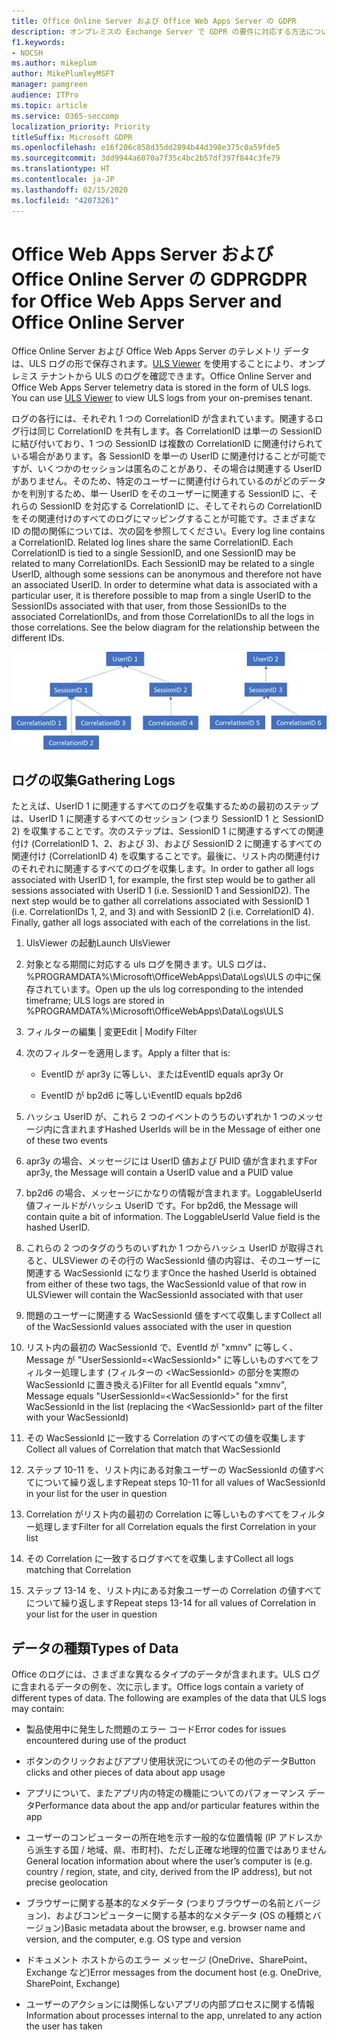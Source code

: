 ```yaml
---
title: Office Online Server および Office Web Apps Server の GDPR
description: オンプレミスの Exchange Server で GDPR の要件に対応する方法について説明します。
f1.keywords:
- NOCSH
ms.author: mikeplum
author: MikePlumleyMSFT
manager: pamgreen
audience: ITPro
ms.topic: article
ms.service: O365-seccomp
localization_priority: Priority
titleSuffix: Microsoft GDPR
ms.openlocfilehash: e16f206c858d35dd2894b44d398e375c0a59fde5
ms.sourcegitcommit: 3dd9944a6070a7f35c4bc2b57df397f844c3fe79
ms.translationtype: HT
ms.contentlocale: ja-JP
ms.lasthandoff: 02/15/2020
ms.locfileid: "42073261"
---
```

# <a name="gdpr-for-office-web-apps-server-and-office-online-server"></a><span data-ttu-id="7cb1c-103">Office Web Apps Server および Office Online Server の GDPR</span><span class="sxs-lookup"><span data-stu-id="7cb1c-103">GDPR for Office Web Apps Server and Office Online Server</span></span>

<span data-ttu-id="7cb1c-p101">Office Online Server および Office Web Apps Server のテレメトリ データは、ULS ログの形で保存されます。[ULS Viewer](https://www.microsoft.com/download/details.aspx?id=44020) を使用することにより、オンプレミス テナントから ULS のログを確認できます。</span><span class="sxs-lookup"><span data-stu-id="7cb1c-p101">Office Online Server and Office Web Apps Server telemetry data is stored in the form of ULS logs. You can use [ULS Viewer](https://www.microsoft.com/download/details.aspx?id=44020) to view ULS logs from your on-premises tenant.</span></span>

<span data-ttu-id="7cb1c-p102">ログの各行には、それぞれ 1 つの CorrelationID が含まれています。関連するログ行は同じ CorrelationID を共有します。各 CorrelationID は単一の SessionID に結び付いており、1 つの SessionID は複数の CorrelationID に関連付けられている場合があります。各 SessionID を単一の UserID に関連付けることが可能ですが、いくつかのセッションは匿名のことがあり、その場合は関連する UserID がありません。そのため、特定のユーザーに関連付けられているのがどのデータかを判別するため、単一 UserID をそのユーザーに関連する SessionID に、それらの SessionID を対応する CorrelationID に、そしてそれらの CorrelationID をその関連付けのすべてのログにマッピングすることが可能です。さまざまな ID の間の関係については、次の図を参照してください。</span><span class="sxs-lookup"><span data-stu-id="7cb1c-p102">Every log line contains a CorrelationID. Related log lines share the same CorrelationID. Each CorrelationID is tied to a single SessionID, and one SessionID may be related to many CorrelationIDs. Each SessionID may be related to a single UserID, although some sessions can be anonymous and therefore not have an associated UserID. In order to determine what data is associated with a particular user, it is therefore possible to map from a single UserID to the SessionIDs associated with that user, from those SessionIDs to the associated CorrelationIDs, and from those CorrelationIDs to all the logs in those correlations. See the below diagram for the relationship between the different IDs.</span></span>

![](../media/gdpr-for-office-online-server-image1.jpg)

## <a name="gathering-logs"></a><span data-ttu-id="7cb1c-112">ログの収集</span><span class="sxs-lookup"><span data-stu-id="7cb1c-112">Gathering Logs</span></span>

<span data-ttu-id="7cb1c-p103">たとえば、UserID 1 に関連するすべてのログを収集するための最初のステップは、UserID 1 に関連するすべてのセッション (つまり SessionID 1 と SessionID 2) を収集することです。次のステップは、SessionID 1 に関連するすべての関連付け (CorrelationID 1、2、および 3)、および SessionID 2 に関連するすべての関連付け (CorrelationID 4) を収集することです。最後に、リスト内の関連付けのそれぞれに関連するすべてのログを収集します。</span><span class="sxs-lookup"><span data-stu-id="7cb1c-p103">In order to gather all logs associated with UserID 1, for example, the first step would be to gather all sessions associated with UserID 1 (i.e. SessionID 1 and SessionID2). The next step would be to gather all correlations associated with SessionID 1 (i.e. CorrelationIDs 1, 2, and 3) and with SessionID 2 (i.e. CorrelationID 4). Finally, gather all logs associated with each of the correlations in the list.</span></span>

1.  <span data-ttu-id="7cb1c-116">UlsViewer の起動</span><span class="sxs-lookup"><span data-stu-id="7cb1c-116">Launch UlsViewer</span></span>

2.  <span data-ttu-id="7cb1c-117">対象となる期間に対応する uls ログを開きます。ULS ログは、%PROGRAMDATA%\\Microsoft\\OfficeWebApps\\Data\\Logs\\ULS の中に保存されています。</span><span class="sxs-lookup"><span data-stu-id="7cb1c-117">Open up the uls log corresponding to the intended timeframe; ULS logs are stored in %PROGRAMDATA%\\Microsoft\\OfficeWebApps\\Data\\Logs\\ULS</span></span>

3.  <span data-ttu-id="7cb1c-118">フィルターの編集 | 変更</span><span class="sxs-lookup"><span data-stu-id="7cb1c-118">Edit | Modify Filter</span></span>

4.  <span data-ttu-id="7cb1c-119">次のフィルターを適用します。</span><span class="sxs-lookup"><span data-stu-id="7cb1c-119">Apply a filter that is:</span></span>

    -   <span data-ttu-id="7cb1c-120">EventID が apr3y に等しい、または</span><span class="sxs-lookup"><span data-stu-id="7cb1c-120">EventID equals apr3y Or</span></span>

    -   <span data-ttu-id="7cb1c-121">EventID が bp2d6 に等しい</span><span class="sxs-lookup"><span data-stu-id="7cb1c-121">EventID equals bp2d6</span></span>

5.  <span data-ttu-id="7cb1c-122">ハッシュ UserID が、これら 2 つのイベントのうちのいずれか 1 つのメッセージ内に含まれます</span><span class="sxs-lookup"><span data-stu-id="7cb1c-122">Hashed UserIds will be in the Message of either one of these two events</span></span>

6.  <span data-ttu-id="7cb1c-123">apr3y の場合、メッセージには UserID 値および PUID 値が含まれます</span><span class="sxs-lookup"><span data-stu-id="7cb1c-123">For apr3y, the Message will contain a UserID value and a PUID value</span></span>

7.  <span data-ttu-id="7cb1c-p104">bp2d6 の場合、メッセージにかなりの情報が含まれます。LoggableUserId 値フィールドがハッシュ UserID です。</span><span class="sxs-lookup"><span data-stu-id="7cb1c-p104">For bp2d6, the Message will contain quite a bit of information. The LoggableUserId Value field is the hashed UserID.</span></span>

8.  <span data-ttu-id="7cb1c-126">これらの 2 つのタグのうちのいずれか 1 つからハッシュ UserID が取得されると、ULSViewer のその行の WacSessionId 値の内容は、そのユーザーに関連する WacSessionId になります</span><span class="sxs-lookup"><span data-stu-id="7cb1c-126">Once the hashed UserId is obtained from either of these two tags, the WacSessionId value of that row in ULSViewer will contain the WacSessionId associated with that user</span></span>

9.  <span data-ttu-id="7cb1c-127">問題のユーザーに関連する WacSessionId 値をすべて収集します</span><span class="sxs-lookup"><span data-stu-id="7cb1c-127">Collect all of the WacSessionId values associated with the user in question</span></span>

10. <span data-ttu-id="7cb1c-128">リスト内の最初の WacSessionId で、EventId が "xmnv" に等しく、Message が "UserSessionId=\<WacSessionId\>" に等しいものすべてをフィルター処理します (フィルターの \<WacSessionId\> の部分を実際の WacSessionId に置き換える)</span><span class="sxs-lookup"><span data-stu-id="7cb1c-128">Filter for all EventId equals "xmnv", Message equals "UserSessionId=\<WacSessionId\>" for the first WacSessionId in the list (replacing the \<WacSessionId\> part of the filter with your WacSessionId)</span></span>

11. <span data-ttu-id="7cb1c-129">その WacSessionId に一致する Correlation のすべての値を収集します</span><span class="sxs-lookup"><span data-stu-id="7cb1c-129">Collect all values of Correlation that match that WacSessionId</span></span>

12. <span data-ttu-id="7cb1c-130">ステップ 10-11 を、リスト内にある対象ユーザーの WacSessionId の値すべてについて繰り返します</span><span class="sxs-lookup"><span data-stu-id="7cb1c-130">Repeat steps 10-11 for all values of WacSessionId in your list for the user in question</span></span>

13. <span data-ttu-id="7cb1c-131">Correlation がリスト内の最初の Correlation に等しいものすべてをフィルター処理します</span><span class="sxs-lookup"><span data-stu-id="7cb1c-131">Filter for all Correlation equals the first Correlation in your list</span></span>

14. <span data-ttu-id="7cb1c-132">その Correlation に一致するログすべてを収集します</span><span class="sxs-lookup"><span data-stu-id="7cb1c-132">Collect all logs matching that Correlation</span></span>

15. <span data-ttu-id="7cb1c-133">ステップ 13-14 を、リスト内にある対象ユーザーの Correlation の値すべてについて繰り返します</span><span class="sxs-lookup"><span data-stu-id="7cb1c-133">Repeat steps 13-14 for all values of Correlation in your list for the user in question</span></span>

## <a name="types-of-data"></a><span data-ttu-id="7cb1c-134">データの種類</span><span class="sxs-lookup"><span data-stu-id="7cb1c-134">Types of Data</span></span>

<span data-ttu-id="7cb1c-p105">Office のログには、さまざまな異なるタイプのデータが含まれます。ULS ログに含まれるデータの例を、次に示します。</span><span class="sxs-lookup"><span data-stu-id="7cb1c-p105">Office logs contain a variety of different types of data. The following are examples of the data that ULS logs may contain:</span></span>

-   <span data-ttu-id="7cb1c-137">製品使用中に発生した問題のエラー コード</span><span class="sxs-lookup"><span data-stu-id="7cb1c-137">Error codes for issues encountered during use of the product</span></span>

-   <span data-ttu-id="7cb1c-138">ボタンのクリックおよびアプリ使用状況についてのその他のデータ</span><span class="sxs-lookup"><span data-stu-id="7cb1c-138">Button clicks and other pieces of data about app usage</span></span>

-   <span data-ttu-id="7cb1c-139">アプリについて、またアプリ内の特定の機能についてのパフォーマンス データ</span><span class="sxs-lookup"><span data-stu-id="7cb1c-139">Performance data about the app and/or particular features within the app</span></span>

-   <span data-ttu-id="7cb1c-140">ユーザーのコンピューターの所在地を示す一般的な位置情報 (IP アドレスから派生する国 / 地域、県、市町村)、ただし正確な地理的位置ではありません</span><span class="sxs-lookup"><span data-stu-id="7cb1c-140">General location information about where the user’s computer is (e.g. country / region, state, and city, derived from the IP address), but not precise geolocation</span></span>

-   <span data-ttu-id="7cb1c-141">ブラウザーに関する基本的なメタデータ (つまりブラウザーの名前とバージョン)、およびコンピューターに関する基本的なメタデータ (OS の種類とバージョン)</span><span class="sxs-lookup"><span data-stu-id="7cb1c-141">Basic metadata about the browser, e.g. browser name and version, and the computer, e.g. OS type and version</span></span>

-   <span data-ttu-id="7cb1c-142">ドキュメント ホストからのエラー メッセージ (OneDrive、SharePoint、Exchange など)</span><span class="sxs-lookup"><span data-stu-id="7cb1c-142">Error messages from the document host (e.g. OneDrive, SharePoint, Exchange)</span></span>

-   <span data-ttu-id="7cb1c-143">ユーザーのアクションには関係しないアプリの内部プロセスに関する情報</span><span class="sxs-lookup"><span data-stu-id="7cb1c-143">Information about processes internal to the app, unrelated to any action the user has taken</span></span>

